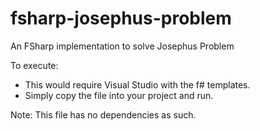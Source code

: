 # fsharp-josephus-problem
An FSharp implementation to solve Josephus Problem

To execute:
- This would require Visual Studio with the f# templates.
- Simply copy the file into your project and run.

Note: This file has no dependencies as such. 
